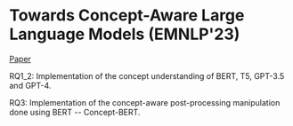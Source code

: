 # Towards Concept-Aware Large Language Models (EMNLP'23)
[Paper](https://aclanthology.org/2023.findings-emnlp.877.pdf)

RQ1_2: Implementation of the concept understanding of BERT, T5, GPT-3.5 and GPT-4.

RQ3: Implementation of the concept-aware post-processing manipulation done using BERT -- Concept-BERT.
